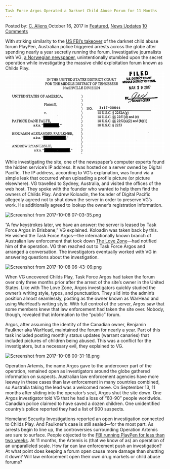 ```yaml
---
Task Force Argos Operated a Darknet Child Abuse Forum for 11 Months
---
```

<article class="post-listing post-23079 post type-post status-publish format-standard has-post-thumbnail hentry 
 tag-1879 tag-abuse tag-argos tag-child tag-darknet tag-force tag-forum tag-months tag-operated tag-task">
    <div class="post-inner">
        <span>Posted by: <a href="https://www.deepdotweb.com/author/caliens/" title="">C. Aliens </a></span>
    <span>October 16, 2017</span>
    <span>in <a href="https://www.deepdotweb.com/category/deepdot-news/" rel="category tag">Featured</a>, <a href="https://www.deepdotweb.com/category/news-updates/" rel="category tag">News Updates</a></span>
    <span><a href="https://www.deepdotweb.com/2017/10/16/task-force-argos-operated-darknet-child-abuse-forum-11-months/#comments">10 Comments</a></span>
    </p>
    <div class="clear"></div>
    <div class="entry">
    <p>With striking similarity to the <a href="https://www.deepdotweb.com/2016/12/01/fbi-hacked-8000-computers-120-countries-single-warrant/">US FBI’s takeover</a> of the darknet child abuse forum PlayPen, Australian police triggered arrests across the globe after spending nearly a year secretly running the forum. Investigative journalists with VG, <a href="https://www.vg.no/spesial/2017/undercover-darkweb/?lang=en">a Norwegian newspaper</a>, unintentionally stumbled upon the secret operation while investigating the massive child exploitation forum known as Childs Play.<img class="wp-image-23086 aligncenter" src="/imgs/2017/10/screenshot-from-2017-10-08-07-05-29-png.png" alt="Screenshot from 2017-10-08 07-05-29.png" /></p>
    <p>While investigating the site, one of the newspaper’s computer experts found the hidden service’s IP address. It was hosted on a server owned by Digital Pacific. The IP address, according to VG’s explanation, was found via a simple leak that occurred when uploading a profile picture (or picture elsewhere). VG travelled to Sydney, Australia, and visited the offices of the web host. They spoke with the founder who wanted to help them find the owners of Childs Play. Andrew Koloadin, the founder of Digital Pacific allegedly agreed not to shut down the server in order to preserve VG’s work. He additionally agreed to lookup the owner’s registration information.</p>
    <p><img class="wp-image-23087" src="/imgs/2017/10/screenshot-from-2017-10-08-07-03-35-png.png" alt="Screenshot from 2017-10-08 07-03-35.png" srcset="/imgs/2017/10/screenshot-from-2017-10-08-07-03-35-png.png 825w, /imgs/2017/10/screenshot-from-2017-10-08-07-03-35-png-300x181.png 300w" sizes="(max-width: 825px) 100vw, 825px" /></p>
    <p>“A few keystrokes later, we have an answer: the server is leased by Task Force Argos in Brisbane,” VG explained. Koloadin was taken back by this. He wished the Task Force Argos—the internationally known branch of Australian law enforcement that took down <a href="https://www.deepdotweb.com/2016/08/22/australias-taskforce-argos-hacked-computers-located-us/">The Love Zone</a>—had notified him of the operation. VG then reached out to Task Force Argos and arranged a conversation. The investigators eventually worked with VG in answering questions about the investigation.</p>
    <p><img class="wp-image-23088" src="/imgs/2017/10/screenshot-from-2017-10-08-06-43-09-png.png" alt="Screenshot from 2017-10-08 06-43-09.png" srcset="/imgs/2017/10/screenshot-from-2017-10-08-06-43-09-png.png 708w, /imgs/2017/10/screenshot-from-2017-10-08-06-43-09-png-300x214.png 300w" sizes="(max-width: 708px) 100vw, 708px" /></p>
    <p>When VG uncovered Childs Play, Task Force Argos had taken the forum over only three months prior after the arrest of the site’s owner in the United States. Like with The Love Zone, Argos investigators quickly studied the owner’s writing style, typos, and punctuation. They slid into the admin’s position almost seamlessly, posting as the owner known as WarHead and using WarHead’s writing style. With full control of the server, Argos saw that some members knew that law enforcement had taken the site over. Nobody, though, revealed that information to the “public” forum.</p>
    <p>Argos, after assuming the identity of the Canadian owner, Benjamin Faulkner aka WarHead, maintained the forum for nearly a year. Part of this task included posting monthly status updates (warrant canaries) that included pictures of children being abused. This was a conflict for the investigators, but a necessary evil, they explained to VG.</p>
    <p><img class="wp-image-23090" src="/imgs/2017/10/screenshot-from-2017-10-08-00-31-18-png.png" alt="Screenshot from 2017-10-08 00-31-18.png" srcset="/imgs/2017/10/screenshot-from-2017-10-08-00-31-18-png.png 672w, /imgs/2017/10/screenshot-from-2017-10-08-00-31-18-png-300x121.png 300w" sizes="(max-width: 672px) 100vw, 672px" /></p>
    <p>Operation Artemis, the name Argos gave to the undercover part of the operation, remained open as investigators around the globe gathered information on suspects. Australian law enforcement agencies have more leeway in these cases than law enforcement in many countries combined, so Australia taking the lead was a welcomed move. On September 13, 11 months after sliding into the operator’s seat, Argos shut the site down. One Argos investigator told VG that he had a loss of “60-90” people worldwide. Canadian police claimed to have saved a dozen children. One unidentified country’s police reported they had a list of 900 suspects.</p>
    <p>Homeland Security Investigations reported an open investigation connected to Childs Play. And Faulkner’s case is still sealed—for the most part. As arrests begin to line up, the controversies surrounding Operation Artemis are sure to surface. People objected to the <a href="https://www.deepdotweb.com/2016/09/02/largest-deepweb-child-porn-distributor-fbi/">FBI running PlayPen for less than two weeks</a>. At 11 months, the Artemis is (that we know of as) an operation of an unparalleled scale. How far can law enforcement push an investigation? At what point does keeping a forum open cause more damage than shutting it down? Will law enforcement open their own drug markets or child abuse forums?</p>
    </div>
    <span style="display:none"><a href="https://www.deepdotweb.com/tag/11/" rel="tag">11</a> <a href="https://www.deepdotweb.com/tag/abuse/" rel="tag">abuse</a> <a href="https://www.deepdotweb.com/tag/argos/" rel="tag">argos</a> <a href="https://www.deepdotweb.com/tag/child/" rel="tag">child</a> <a href="https://www.deepdotweb.com/tag/darknet/" rel="tag">darknet</a> <a href="https://www.deepdotweb.com/tag/force/" rel="tag">force</a> <a href="https://www.deepdotweb.com/tag/forum/" rel="tag">forum</a> <a href="https://www.deepdotweb.com/tag/months/" rel="tag">months</a> <a href="https://www.deepdotweb.com/tag/operated/" rel="tag">operated</a> <a href="https://www.deepdotweb.com/tag/task/" rel="tag">task</a></span> <span style="display:none" class="updated">2017-10-16</span>
    <div style="display:none" class="vcard author" itemprop="author" itemscope itemtype="http://schema.org/Person"><strong class="fn" itemprop="name"><a href="https://www.deepdotweb.com/author/caliens/" title="Posts by C. Aliens" rel="author">C. Aliens</a></strong></div>
    </div>
</article>

